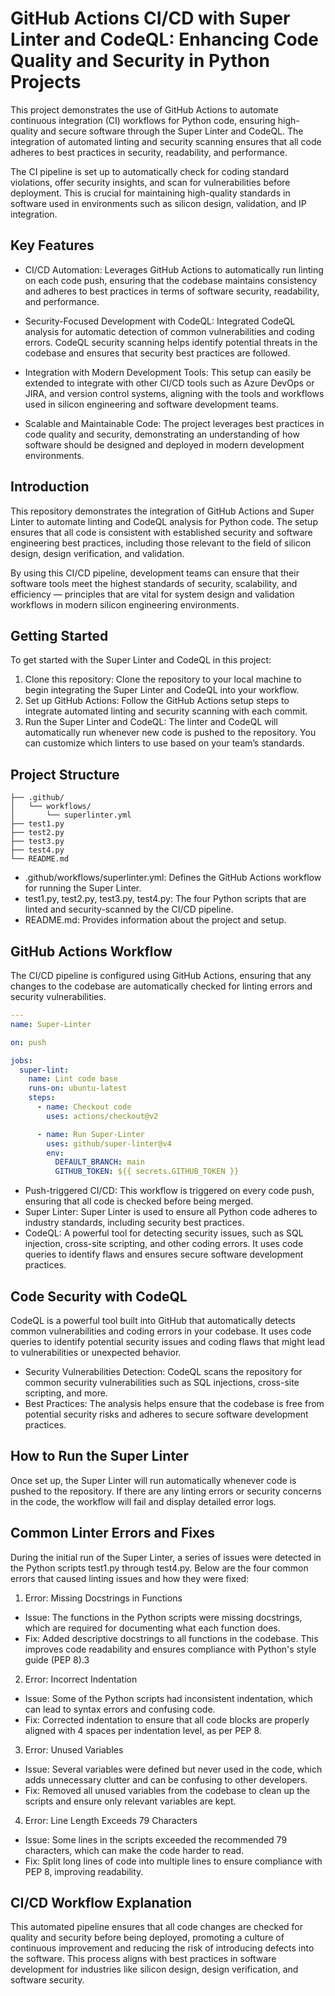 # GitHub Actions CI/CD with Super Linter and CodeQL: Enhancing Code Quality and Security in Python Projects


This project demonstrates the use of GitHub Actions to automate continuous integration (CI) workflows for Python code, ensuring high-quality and secure software through the Super Linter and CodeQL. The integration of automated linting and security scanning ensures that all code adheres to best practices in security, readability, and performance.


The CI pipeline is set up to automatically check for coding standard violations, offer security insights, and scan for vulnerabilities before deployment. This is crucial for maintaining high-quality standards in software used in environments such as silicon design, validation, and IP integration.


## Key Features


- CI/CD Automation: Leverages GitHub Actions to automatically run linting on each code push, ensuring that the codebase maintains consistency and adheres to best practices in terms of software security, readability, and performance.


- Security-Focused Development with CodeQL: Integrated CodeQL analysis for automatic detection of common vulnerabilities and coding errors. CodeQL security scanning helps identify potential threats in the codebase and ensures that security best practices are followed.


- Integration with Modern Development Tools: This setup can easily be extended to integrate with other CI/CD tools such as Azure DevOps or JIRA, and version control systems, aligning with the tools and workflows used in silicon engineering and software development teams.


- Scalable and Maintainable Code: The project leverages best practices in code quality and security, demonstrating an understanding of how software should be designed and deployed in modern development environments.


## Introduction


This repository demonstrates the integration of GitHub Actions and Super Linter to automate linting and CodeQL analysis for Python code. The setup ensures that all code is consistent with established security and software engineering best practices, including those relevant to the field of silicon design, design verification, and validation.


By using this CI/CD pipeline, development teams can ensure that their software tools meet the highest standards of security, scalability, and efficiency — principles that are vital for system design and validation workflows in modern silicon engineering environments.


## Getting Started


To get started with the Super Linter and CodeQL in this project:


1. Clone this repository: Clone the repository to your local machine to begin integrating the Super Linter and CodeQL into your workflow.
2. Set up GitHub Actions: Follow the GitHub Actions setup steps to integrate automated linting and security scanning with each commit.
3. Run the Super Linter and CodeQL: The linter and CodeQL will automatically run whenever new code is pushed to the repository. You can customize which linters to use based on your team’s standards.


## Project Structure


```python.
├── .github/
│   └── workflows/
│       └── superlinter.yml
├── test1.py
├── test2.py
├── test3.py
├── test4.py
└── README.md
```
- .github/workflows/superlinter.yml: Defines the GitHub Actions workflow for running the Super Linter.
- test1.py, test2.py, test3.py, test4.py: The four Python scripts that are linted and security-scanned by the CI/CD pipeline.
- README.md: Provides information about the project and setup.


## GitHub Actions Workflow


The CI/CD pipeline is configured using GitHub Actions, ensuring that any changes to the codebase are automatically checked for linting errors and security vulnerabilities.


```yaml
---
name: Super-Linter

on: push

jobs:
  super-lint:
    name: Lint code base
    runs-on: ubuntu-latest
    steps:
      - name: Checkout code
        uses: actions/checkout@v2

      - name: Run Super-Linter
        uses: github/super-linter@v4
        env:
          DEFAULT_BRANCH: main
          GITHUB_TOKEN: ${{ secrets.GITHUB_TOKEN }}
```


- Push-triggered CI/CD: This workflow is triggered on every code push, ensuring that all code is checked before being merged.
- Super Linter: Super Linter is used to ensure all Python code adheres to industry standards, including security best practices.
- CodeQL: A powerful tool for detecting security issues, such as SQL injection, cross-site scripting, and other coding errors. It uses code queries to identify flaws and ensures secure software development practices.

 
## Code Security with CodeQL


CodeQL is a powerful tool built into GitHub that automatically detects common vulnerabilities and coding errors in your codebase. It uses code queries to identify potential security issues and coding flaws that might lead to vulnerabilities or unexpected behavior.


- Security Vulnerabilities Detection: CodeQL scans the repository for common security vulnerabilities such as SQL injections, cross-site scripting, and more.
- Best Practices: The analysis helps ensure that the codebase is free from potential security risks and adheres to secure software development practices.


## How to Run the Super Linter


Once set up, the Super Linter will run automatically whenever code is pushed to the repository. If there are any linting errors or security concerns in the code, the workflow will fail and display detailed error logs.


## Common Linter Errors and Fixes


During the initial run of the Super Linter, a series of issues were detected in the Python scripts test1.py through test4.py. Below are the four common errors that caused linting issues and how they were fixed:


1. Error: Missing Docstrings in Functions


- Issue: The functions in the Python scripts were missing docstrings, which are required for documenting what each function does.
- Fix: Added descriptive docstrings to all functions in the codebase. This improves code readability and ensures compliance with Python's style guide (PEP 8).3


2. Error: Incorrect Indentation


- Issue: Some of the Python scripts had inconsistent indentation, which can lead to syntax errors and confusing code.
- Fix: Corrected indentation to ensure that all code blocks are properly aligned with 4 spaces per indentation level, as per PEP 8.


3. Error: Unused Variables


- Issue: Several variables were defined but never used in the code, which adds unnecessary clutter and can be confusing to other developers.
- Fix: Removed all unused variables from the codebase to clean up the scripts and ensure only relevant variables are kept.


4. Error: Line Length Exceeds 79 Characters


- Issue: Some lines in the scripts exceeded the recommended 79 characters, which can make the code harder to read.
- Fix: Split long lines of code into multiple lines to ensure compliance with PEP 8, improving readability.


## CI/CD Workflow Explanation


This automated pipeline ensures that all code changes are checked for quality and security before being deployed, promoting a culture of continuous improvement and reducing the risk of introducing defects into the software. This process aligns with best practices in software development for industries like silicon design, design verification, and software security.

